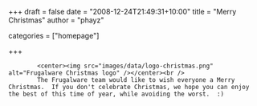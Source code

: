 
+++
draft = false
date = "2008-12-24T21:49:31+10:00"
title = "Merry Christmas"
author = "phayz"

categories = ["homepage"]

+++

            <center><img src="images/data/logo-christmas.png" alt="Frugalware Christmas logo" /></center><br />
            The Frugalware team would like to wish everyone a Merry Christmas.  If you don't celebrate Christmas, we hope you can enjoy the best of this time of year, while avoiding the worst.  :)
            
        